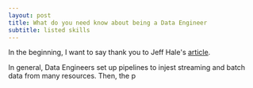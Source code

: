 ```yaml
---
layout: post
title: What do you need know about being a Data Engineer
subtitle: listed skills
---
```

In the beginning, I want to say thank you to Jeff Hale's [article](/https://towardsdatascience.com/most-in-demand-tech-skills-for-data-engineers-58f4c1ca25ab).

In general, Data Engineers set up pipelines to injest streaming and batch data from many resources. Then, the p
